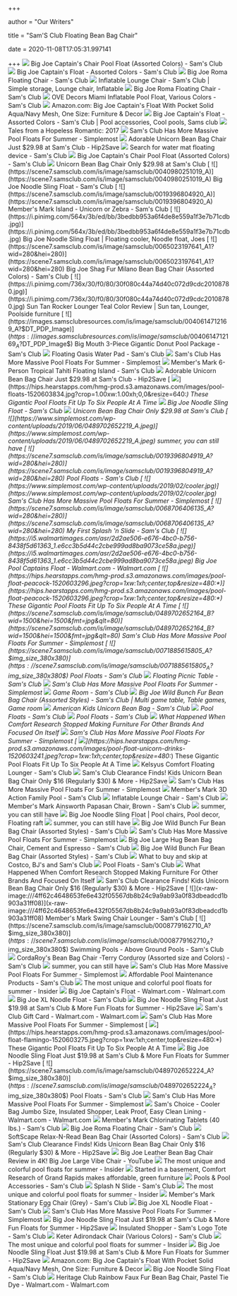 +++
        
author = "Our Writers"
        
title = "Sam'S Club Floating Bean Bag Chair"
        
date = 2020-11-08T17:05:31.997141
        
+++
[ ![](https://images.samsclubresources.com/is/image/samsclub/0040612989499_A?$DT_PDP_Image$)](https://images.samsclubresources.com/is/image/samsclub/0040612989499_A?$DT_PDP_Image$) Big Joe Captain's Chair Pool Float (Assorted Colors) - Sam's Club
[ ![](https://images.samsclubresources.com/is/image/samsclub/0065023198601_A?wid=280&hei=280)](https://images.samsclubresources.com/is/image/samsclub/0065023198601_A?wid=280&hei=280) Big Joe Captain's Float - Assorted Colors - Sam's Club
[ ![](https://scene7.samsclub.com/is/image/samsclub/0065023199814_A)](https://scene7.samsclub.com/is/image/samsclub/0065023199814_A) Big Joe Roma Floating Chair - Sam's Club
[ ![](https://i.pinimg.com/originals/f1/42/e6/f142e6840093ecdf1cdcdcbe27ac6ece.jpg)](https://i.pinimg.com/originals/f1/42/e6/f142e6840093ecdf1cdcdcbe27ac6ece.jpg) Inflatable Lounge Chair - Sam's Club | Simple storage, Lounge chair,  Inflatable
[ ![](https://scene7.samsclub.com/is/image/samsclub/0065023199814_B?wid=280&hei=280)](https://scene7.samsclub.com/is/image/samsclub/0065023199814_B?wid=280&hei=280) Big Joe Roma Floating Chair - Sam's Club
[ ![](https://images.samsclubresources.com/is/image/samsclub/0082879601305_A?wid=280&hei=280)](https://images.samsclubresources.com/is/image/samsclub/0082879601305_A?wid=280&hei=280) OVE Decors Miami Inflatable Pool Float, Various Colors - Sam's Club
[ ![](https://images-na.ssl-images-amazon.com/images/I/91o1soHV8wL._AC_SL1500_.jpg)](https://images-na.ssl-images-amazon.com/images/I/91o1soHV8wL._AC_SL1500_.jpg) Amazon.com: Big Joe Captain's Float With Pocket Solid Aqua/Navy Mesh, One  Size: Furniture & Decor
[ ![](https://i.pinimg.com/474x/05/e7/61/05e7611f2ad338c60db80e80e74f08b4.jpg)](https://i.pinimg.com/474x/05/e7/61/05e7611f2ad338c60db80e80e74f08b4.jpg) Big Joe Captain's Float - Assorted Colors - Sam's Club | Pool accessories,  Cool pools, Sams club
[ ![](https://4.bp.blogspot.com/-q7s4fBjRHyg/WUFRYP2PALI/AAAAAAAADNA/zlb1Maxpi8cgJQyv0okKkVWvbE7I7ifTACLcBGAs/s1600/screenshot-www.samsclub.com-2017-06-14-10-06-38.png)](https://4.bp.blogspot.com/-q7s4fBjRHyg/WUFRYP2PALI/AAAAAAAADNA/zlb1Maxpi8cgJQyv0okKkVWvbE7I7ifTACLcBGAs/s1600/screenshot-www.samsclub.com-2017-06-14-10-06-38.png) Tales from a Hopeless Romantic: 2017
[ ![](https://www.simplemost.com/wp-content/uploads/2019/02/160636_main.jpeg)](https://www.simplemost.com/wp-content/uploads/2019/02/160636_main.jpeg) Sam's Club Has More Massive Pool Floats For Summer - Simplemost
[ ![](https://hip2save.com/wp-content/uploads/2019/02/unicorn-chair.jpg?resize=1024%2C538&strip=all)](https://hip2save.com/wp-content/uploads/2019/02/unicorn-chair.jpg?resize=1024%2C538&strip=all) Adorable Unicorn Bean Bag Chair Just $29.98 at Sam's Club - Hip2Save
[ ![](https://images.samsclubresources.com/is/image/samsclub/0065023199236_A?wid=280&hei=280)](https://images.samsclubresources.com/is/image/samsclub/0065023199236_A?wid=280&hei=280) Search for water mat floating device - Sam's Club
[ ![](https://scene7.samsclub.com/is/image/samsclub/0040612989569_A)](https://scene7.samsclub.com/is/image/samsclub/0040612989569_A) Big Joe Captain's Chair Pool Float (Assorted Colors) - Sam's Club
[ ![](https://hip2save.com/wp-content/uploads/2019/02/Unicorn-Chair-Sams-Club.jpg)](https://hip2save.com/wp-content/uploads/2019/02/Unicorn-Chair-Sams-Club.jpg) Unicorn Bean Bag Chair Only $29.98 at Sam's Club
[ ![](https://scene7.samsclub.com/is/image/samsclub/0040980251019_A)](https://scene7.samsclub.com/is/image/samsclub/0040980251019_A) Big Joe Noodle Sling Float - Sam's Club
[ ![](https://scene7.samsclub.com/is/image/samsclub/0019396804920_A)](https://scene7.samsclub.com/is/image/samsclub/0019396804920_A) Member's Mark Island - Unicorn or Zebra - Sam's Club
[ ![](https://i.pinimg.com/564x/3b/ed/bb/3bedbb953a6f4de8e559a1f3e7b71cdb.jpg)](https://i.pinimg.com/564x/3b/ed/bb/3bedbb953a6f4de8e559a1f3e7b71cdb.jpg) Big Joe Noodle Sling Float | Floating cooler, Noodle float, Joes
[ ![](https://scene7.samsclub.com/is/image/samsclub/0065023197641_A1?wid=280&hei=280)](https://scene7.samsclub.com/is/image/samsclub/0065023197641_A1?wid=280&hei=280) Big Joe Shag Fur Milano Bean Bag Chair (Assorted Colors) - Sam's Club
[ ![](https://i.pinimg.com/736x/30/f0/80/30f080c44a74d40c072d9cdc20108780.jpg)](https://i.pinimg.com/736x/30/f0/80/30f080c44a74d40c072d9cdc20108780.jpg) Sun Tan Rocker Lounger Teal Color Review | Sun tan, Lounger, Poolside  furniture
[ ![](https://images.samsclubresources.com/is/image/samsclub/0040614712169_A?$DT_PDP_Image$)](https://images.samsclubresources.com/is/image/samsclub/0040614712169_A?$DT_PDP_Image$) Big Mouth 3-Piece Gigantic Donut Pool Package - Sam's Club
[ ![](https://scene7.samsclub.com/is/image/samsclub/0085656200751_A)](https://scene7.samsclub.com/is/image/samsclub/0085656200751_A) Floating Oasis Water Pad - Sam's Club
[ ![](https://www.simplemost.com/wp-content/uploads/2019/02/speed-boat-e1550162577971.jpg)](https://www.simplemost.com/wp-content/uploads/2019/02/speed-boat-e1550162577971.jpg) Sam's Club Has More Massive Pool Floats For Summer - Simplemost
[ ![](https://scene7.samsclub.com/is/image/samsclub/0019396804023_A)](https://scene7.samsclub.com/is/image/samsclub/0019396804023_A) Member's Mark 6-Person Tropical Tahiti Floating Island - Sam's Club
[ ![](https://hip2save.com/wp-content/uploads/2019/02/unicorn-bean-bag-chair.jpg?resize=1200%2C630&strip=all)](https://hip2save.com/wp-content/uploads/2019/02/unicorn-bean-bag-chair.jpg?resize=1200%2C630&strip=all) Adorable Unicorn Bean Bag Chair Just $29.98 at Sam's Club - Hip2Save
[ ![](https://hips.hearstapps.com/hmg-prod.s3.amazonaws.com/images/pool-floats-1520603834.jpg?crop=1.00xw:1.00xh;0,0&resize=640:*)](https://hips.hearstapps.com/hmg-prod.s3.amazonaws.com/images/pool-floats-1520603834.jpg?crop=1.00xw:1.00xh;0,0&resize=640:*) These Gigantic Pool Floats Fit Up To Six People At A Time
[ ![](https://scene7.samsclub.com/is/image/samsclub/0040980251019_B?wid=280&hei=280)](https://scene7.samsclub.com/is/image/samsclub/0040980251019_B?wid=280&hei=280) Big Joe Noodle Sling Float - Sam's Club
[ ![](https://hip2save.com/wp-content/uploads/2019/02/Sams-Club-Unicorn-Chair.jpg?resize=1200%2C630&strip=all)](https://hip2save.com/wp-content/uploads/2019/02/Sams-Club-Unicorn-Chair.jpg?resize=1200%2C630&strip=all) Unicorn Bean Bag Chair Only $29.98 at Sam's Club
[ ![](https://www.simplemost.com/wp-content/uploads/2019/06/0489702652219_A.jpeg)](https://www.simplemost.com/wp-content/uploads/2019/06/0489702652219_A.jpeg) summer, you can still have
[ ![](https://scene7.samsclub.com/is/image/samsclub/0019396804919_A?wid=280&hei=280)](https://scene7.samsclub.com/is/image/samsclub/0019396804919_A?wid=280&hei=280) Pool Floats - Sam's Club
[ ![](https://www.simplemost.com/wp-content/uploads/2019/02/cooler.jpg)](https://www.simplemost.com/wp-content/uploads/2019/02/cooler.jpg) Sam's Club Has More Massive Pool Floats For Summer - Simplemost
[ ![](https://scene7.samsclub.com/is/image/samsclub/0068706406135_A?wid=280&hei=280)](https://scene7.samsclub.com/is/image/samsclub/0068706406135_A?wid=280&hei=280) My First Splash 'n Slide - Sam's Club
[ ![](https://i5.walmartimages.com/asr/2d2ae506-e676-4bc0-b756-8438f5d61363_1.e6cc3b5d44c2cbe999ad8ba9073ce58a.jpeg)](https://i5.walmartimages.com/asr/2d2ae506-e676-4bc0-b756-8438f5d61363_1.e6cc3b5d44c2cbe999ad8ba9073ce58a.jpeg) Big Joe Pool Captains Float - Walmart.com - Walmart.com
[ ![](https://hips.hearstapps.com/hmg-prod.s3.amazonaws.com/images/pool-float-peacock-1520603296.jpeg?crop=1xw:1xh;center,top&resize=480:*)](https://hips.hearstapps.com/hmg-prod.s3.amazonaws.com/images/pool-float-peacock-1520603296.jpeg?crop=1xw:1xh;center,top&resize=480:*) These Gigantic Pool Floats Fit Up To Six People At A Time
[ ![](https://scene7.samsclub.com/is/image/samsclub/0489702652164_B?wid=1500&hei=1500&fmt=jpg&qlt=80)](https://scene7.samsclub.com/is/image/samsclub/0489702652164_B?wid=1500&hei=1500&fmt=jpg&qlt=80) Sam's Club Has More Massive Pool Floats For Summer - Simplemost
[ ![](https://scene7.samsclub.com/is/image/samsclub/0071885615805_A?$img_size_380x380$)](https://scene7.samsclub.com/is/image/samsclub/0071885615805_A?$img_size_380x380$) Pool Floats - Sam's Club
[ ![](https://scene7.samsclub.com/is/image/samsclub/0085809400651_B?wid=280&hei=280)](https://scene7.samsclub.com/is/image/samsclub/0085809400651_B?wid=280&hei=280) Floating Picnic Table - Sam's Club
[ ![](https://www.simplemost.com/wp-content/uploads/2019/02/0489702652200_A.jpeg)](https://www.simplemost.com/wp-content/uploads/2019/02/0489702652200_A.jpeg) Sam's Club Has More Massive Pool Floats For Summer - Simplemost
[ ![](https://scene7.samsclub.com/is/image/samsclub/0019396801391_A?wid=280&hei=280)](https://scene7.samsclub.com/is/image/samsclub/0019396801391_A?wid=280&hei=280) Game Room - Sam's Club
[ ![](https://i.pinimg.com/originals/5a/43/70/5a43701807f559a30b05fbcc83f3b28e.png)](https://i.pinimg.com/originals/5a/43/70/5a43701807f559a30b05fbcc83f3b28e.png) Big Joe Wild Bunch Fur Bean Bag Chair (Assorted Styles) - Sam's Club |  Multi game table, Table games, Game room
[ ![](https://scene7.samsclub.com/is/image/samsclub/0078485783675_B?wid=280&hei=280)](https://scene7.samsclub.com/is/image/samsclub/0078485783675_B?wid=280&hei=280) American Kids Unicorn Bean Bag - Sam's Club
[ ![](https://scene7.samsclub.com/is/image/samsclub/0085656200743_A?wid=280&hei=280)](https://scene7.samsclub.com/is/image/samsclub/0085656200743_A?wid=280&hei=280) Pool Floats - Sam's Club
[ ![](https://scene7.samsclub.com/is/image/samsclub/0065023199446_A?wid=280&hei=280)](https://scene7.samsclub.com/is/image/samsclub/0065023199446_A?wid=280&hei=280) Pool Floats - Sam's Club
[ ![](https://thumbor.forbes.com/thumbor/711x474/https://blogs-images.forbes.com/karstenstrauss/files/2019/01/Matt_Chip_High_Five_Split_Screen_Lo_Rez.jpg?width=960)](https://thumbor.forbes.com/thumbor/711x474/https://blogs-images.forbes.com/karstenstrauss/files/2019/01/Matt_Chip_High_Five_Split_Screen_Lo_Rez.jpg?width=960) What Happened When Comfort Research Stopped Making Furniture For Other  Brands And Focused On Itself
[ ![](https://www.simplemost.com/wp-content/uploads/2019/02/speed-boat-e1550162577971-1200x560.jpg)](https://www.simplemost.com/wp-content/uploads/2019/02/speed-boat-e1550162577971-1200x560.jpg) Sam's Club Has More Massive Pool Floats For Summer - Simplemost
[ ![](https://hips.hearstapps.com/hmg-prod.s3.amazonaws.com/images/pool-float-unicorn-drinks-1520603241.jpeg?crop=1xw:1xh;center,top&resize=480:*)](https://hips.hearstapps.com/hmg-prod.s3.amazonaws.com/images/pool-float-unicorn-drinks-1520603241.jpeg?crop=1xw:1xh;center,top&resize=480:*) These Gigantic Pool Floats Fit Up To Six People At A Time
[ ![](https://scene7.samsclub.com/is/image/samsclub/0079586180139_A)](https://scene7.samsclub.com/is/image/samsclub/0079586180139_A) Kelsyus Comfort Floating Lounger - Sam's Club
[ ![](https://hip2save.com/wp-content/uploads/2019/05/sams-club-unicorn-chair.jpg?fit=1200%2C630&strip=all)](https://hip2save.com/wp-content/uploads/2019/05/sams-club-unicorn-chair.jpg?fit=1200%2C630&strip=all) Sam's Club Clearance Finds! Kids Unicorn Bean Bag Chair Only $16 (Regularly  $30) & More - Hip2Save
[ ![](https://www.simplemost.com/wp-content/uploads/2019/05/kai-seat-lounge-o-e1558099300534.jpg)](https://www.simplemost.com/wp-content/uploads/2019/05/kai-seat-lounge-o-e1558099300534.jpg) Sam's Club Has More Massive Pool Floats For Summer - Simplemost
[ ![](https://scene7.samsclub.com/is/image/samsclub/0019396803828_B?wid=280&hei=280)](https://scene7.samsclub.com/is/image/samsclub/0019396803828_B?wid=280&hei=280) Member's Mark 3D Action Family Pool - Sam's Club
[ ![](https://scene7.samsclub.com/is/image/samsclub/0692038864601_A)](https://scene7.samsclub.com/is/image/samsclub/0692038864601_A) Inflatable Lounge Chair - Sam's Club
[ ![](https://scene7.samsclub.com/is/image/samsclub/0019396802869_A)](https://scene7.samsclub.com/is/image/samsclub/0019396802869_A) Member's Mark Ainsworth Papasan Chair, Brown - Sam's Club
[ ![](https://www.simplemost.com/wp-content/uploads/2019/06/0489702652200_B.jpeg)](https://www.simplemost.com/wp-content/uploads/2019/06/0489702652200_B.jpeg) summer, you can still have
[ ![](https://i.pinimg.com/474x/70/04/21/700421592f8fe63030c6d0d4e3f0e98a.jpg)](https://i.pinimg.com/474x/70/04/21/700421592f8fe63030c6d0d4e3f0e98a.jpg) Big Joe Noodle Sling Float | Pool chairs, Pool decor, Floating raft
[ ![](https://www.simplemost.com/wp-content/uploads/2020/02/airplane-main.png)](https://www.simplemost.com/wp-content/uploads/2020/02/airplane-main.png) summer, you can still have
[ ![](https://scene7.samsclub.com/is/image/samsclub/0065023199533_A)](https://scene7.samsclub.com/is/image/samsclub/0065023199533_A) Big Joe Wild Bunch Fur Bean Bag Chair (Assorted Styles) - Sam's Club
[ ![](https://www.simplemost.com/wp-content/uploads/2019/02/0085656200743_A.jpeg)](https://www.simplemost.com/wp-content/uploads/2019/02/0085656200743_A.jpeg) Sam's Club Has More Massive Pool Floats For Summer - Simplemost
[ ![](https://scene7.samsclub.com/is/image/samsclub/0065023199298_A)](https://scene7.samsclub.com/is/image/samsclub/0065023199298_A) Big Joe Large Hug Bean Bag Chair, Cement and Espresso - Sam's Club
[ ![](https://scene7.samsclub.com/is/image/samsclub/0065023199533_B?wid=280&hei=280)](https://scene7.samsclub.com/is/image/samsclub/0065023199533_B?wid=280&hei=280) Big Joe Wild Bunch Fur Bean Bag Chair (Assorted Styles) - Sam's Club
[ ![](https://media1.s-nbcnews.com/j/newscms/2016_11/1018691/costco-today-160318-tease-03_a95eceabd70f1c97e94f34287cfb2e78.social_share_1024x768_scale.jpg)](https://media1.s-nbcnews.com/j/newscms/2016_11/1018691/costco-today-160318-tease-03_a95eceabd70f1c97e94f34287cfb2e78.social_share_1024x768_scale.jpg) What to buy and skip at Costco, BJ's and Sam's Club
[ ![](https://scene7.samsclub.com/is/image/samsclub/0019396804162_A?wid=280&hei=280)](https://scene7.samsclub.com/is/image/samsclub/0019396804162_A?wid=280&hei=280) Pool Floats - Sam's Club
[ ![](https://thumbor.forbes.com/thumbor/711x1066/https://blogs-images.forbes.com/karstenstrauss/files/2019/01/Chip_Matt_Forbes-11.jpg?width=960)](https://thumbor.forbes.com/thumbor/711x1066/https://blogs-images.forbes.com/karstenstrauss/files/2019/01/Chip_Matt_Forbes-11.jpg?width=960) What Happened When Comfort Research Stopped Making Furniture For Other  Brands And Focused On Itself
[ ![](https://hip2save.com/wp-content/uploads/2019/05/American-Kids-Unicorn-Bean-Bag-Chair-Clearance-Sign.png?resize=922%2C479&strip=all)](https://hip2save.com/wp-content/uploads/2019/05/American-Kids-Unicorn-Bean-Bag-Chair-Clearance-Sign.png?resize=922%2C479&strip=all) Sam's Club Clearance Finds! Kids Unicorn Bean Bag Chair Only $16 (Regularly  $30) & More - Hip2Save
[ ![](x-raw-image:///4ff62c4648653fe6e432f05567db8b24c9a9ab93a0f83dbeadcd1b903a31ff08)](x-raw-image:///4ff62c4648653fe6e432f05567db8b24c9a9ab93a0f83dbeadcd1b903a31ff08) Member's Mark Swing Chair Lounger - Sam's Club
[ ![](https://scene7.samsclub.com/is/image/samsclub/0008779162710_A?$img_size_380x380$)](https://scene7.samsclub.com/is/image/samsclub/0008779162710_A?$img_size_380x380$) Swimming Pools - Above Ground Pools - Sam's Club
[ ![](https://scene7.samsclub.com/is/image/samsclub/0085701900569_A)](https://scene7.samsclub.com/is/image/samsclub/0085701900569_A) CordaRoy's Bean Bag Chair -Terry Corduroy (Assorted size and Colors) - Sam's  Club
[ ![](https://www.simplemost.com/wp-content/uploads/2019/05/0085656200715_C-e1558547139284.jpg)](https://www.simplemost.com/wp-content/uploads/2019/05/0085656200715_C-e1558547139284.jpg) summer, you can still have
[ ![](https://scene7.samsclub.com/is/image/samsclub/0085656200741_A?wid=1500&hei=1500&fmt=jpg&qlt=80)](https://scene7.samsclub.com/is/image/samsclub/0085656200741_A?wid=1500&hei=1500&fmt=jpg&qlt=80) Sam's Club Has More Massive Pool Floats For Summer - Simplemost
[ ![](https://scene7.samsclub.com/is/image/samsclub/0007874225531_A?wid=280&hei=280)](https://scene7.samsclub.com/is/image/samsclub/0007874225531_A?wid=280&hei=280) Affordable Pool Maintenance Products - Sam's Club
[ ![](https://i.insider.com/5d0d47109c51015bfe5423c3?width=1100&format=jpeg&auto=webp)](https://i.insider.com/5d0d47109c51015bfe5423c3?width=1100&format=jpeg&auto=webp) The most unique and colorful pool floats for summer - Insider
[ ![](https://i5.walmartimages.com/asr/3288ac00-7aa6-4e5a-a315-f4a764297874_14.773ea5239e338cf4df7165ac66001032.jpeg?odnHeight=180&odnWidth=180&odnBg=ffffff)](https://i5.walmartimages.com/asr/3288ac00-7aa6-4e5a-a315-f4a764297874_14.773ea5239e338cf4df7165ac66001032.jpeg?odnHeight=180&odnWidth=180&odnBg=ffffff) Big Joe Captain's Float - Walmart.com - Walmart.com
[ ![](https://scene7.samsclub.com/is/image/samsclub/0040980251025_B?wid=280&hei=280)](https://scene7.samsclub.com/is/image/samsclub/0040980251025_B?wid=280&hei=280) Big Joe XL Noodle Float - Sam's Club
[ ![](https://hip2save.com/wp-content/uploads/2019/05/Intex-River-Run-I-Two-Pack-Sports-Lounge.png?resize=983%2C648&strip=all)](https://hip2save.com/wp-content/uploads/2019/05/Intex-River-Run-I-Two-Pack-Sports-Lounge.png?resize=983%2C648&strip=all) Big Joe Noodle Sling Float Just $19.98 at Sam's Club & More Fun Floats for  Summer - Hip2Save
[ ![](https://i5.walmartimages.com/asr/29adcb08-3195-46a1-bcf9-319efc2e5900_1.f4f92d4f7b244bed582f3d4fff979f8a.jpeg)](https://i5.walmartimages.com/asr/29adcb08-3195-46a1-bcf9-319efc2e5900_1.f4f92d4f7b244bed582f3d4fff979f8a.jpeg) Sam's Club Gift Card - Walmart.com - Walmart.com
[ ![](https://www.simplemost.com/wp-content/uploads/2019/02/0489702652200_D.jpeg)](https://www.simplemost.com/wp-content/uploads/2019/02/0489702652200_D.jpeg) Sam's Club Has More Massive Pool Floats For Summer - Simplemost
[ ![](https://hips.hearstapps.com/hmg-prod.s3.amazonaws.com/images/pool-float-flamingo-1520603275.jpeg?crop=1xw:1xh;center,top&resize=480:*)](https://hips.hearstapps.com/hmg-prod.s3.amazonaws.com/images/pool-float-flamingo-1520603275.jpeg?crop=1xw:1xh;center,top&resize=480:*) These Gigantic Pool Floats Fit Up To Six People At A Time
[ ![](https://hip2save.com/wp-content/uploads/2019/05/Big-Joe-Noodle-Sling-Float-Blue.png?resize=909%2C893&strip=all)](https://hip2save.com/wp-content/uploads/2019/05/Big-Joe-Noodle-Sling-Float-Blue.png?resize=909%2C893&strip=all) Big Joe Noodle Sling Float Just $19.98 at Sam's Club & More Fun Floats for  Summer - Hip2Save
[ ![](https://scene7.samsclub.com/is/image/samsclub/0489702652224_A?$img_size_380x380$)](https://scene7.samsclub.com/is/image/samsclub/0489702652224_A?$img_size_380x380$) Pool Floats - Sam's Club
[ ![](https://images-na.ssl-images-amazon.com/images/I/91YN6TJgfvL._SL1500_.jpg)](https://images-na.ssl-images-amazon.com/images/I/91YN6TJgfvL._SL1500_.jpg) Sam's Club Has More Massive Pool Floats For Summer - Simplemost
[ ![](https://i5.walmartimages.com/asr/cd563e0a-7215-4d42-91bd-a9b717564770_1.653fa4e9c959ed03bc43a0547b8c4efc.jpeg)](https://i5.walmartimages.com/asr/cd563e0a-7215-4d42-91bd-a9b717564770_1.653fa4e9c959ed03bc43a0547b8c4efc.jpeg) Sam's Choice - Cooler Bag Jumbo Size, Insulated Shopper, Leak Proof, Easy  Clean Lining - Walmart.com - Walmart.com
[ ![](https://scene7.samsclub.com/is/image/samsclub/0007874225530_A?wid=280&hei=280)](https://scene7.samsclub.com/is/image/samsclub/0007874225530_A?wid=280&hei=280) Member's Mark Chlorinating Tablets (40 lbs.) - Sam's Club
[ ![](https://scene7.samsclub.com/is/image/samsclub/0065023199815_A)](https://scene7.samsclub.com/is/image/samsclub/0065023199815_A) Big Joe Roma Floating Chair - Sam's Club
[ ![](https://scene7.samsclub.com/is/image/samsclub/0076396008642_A?wid=280&hei=280)](https://scene7.samsclub.com/is/image/samsclub/0076396008642_A?wid=280&hei=280) SoftScape Relax-N-Read Bean Bag Chair (Assorted Colors) - Sam's Club
[ ![](https://hip2save.com/wp-content/uploads/2019/05/sams-club-adirondack-chair.jpg?resize=1200%2C930&strip=all)](https://hip2save.com/wp-content/uploads/2019/05/sams-club-adirondack-chair.jpg?resize=1200%2C930&strip=all) Sam's Club Clearance Finds! Kids Unicorn Bean Bag Chair Only $16 (Regularly  $30) & More - Hip2Save
[ ![](https://i.ytimg.com/vi/5ZzJYQGad0I/maxresdefault.jpg)](https://i.ytimg.com/vi/5ZzJYQGad0I/maxresdefault.jpg) Big Joe Leather Bean Bag Chair Review in 4K! Big Joe Large Vibe Chair -  YouTube
[ ![](https://i.insider.com/5d0d48289c51015468340122?width=1100&format=jpeg&auto=webp)](https://i.insider.com/5d0d48289c51015468340122?width=1100&format=jpeg&auto=webp) The most unique and colorful pool floats for summer - Insider
[ ![](https://s3-prod.crainsdetroit.com/s3fs-public/styles/width_792/public/BigJoeProductLifestyle-01_i.jpg)](https://s3-prod.crainsdetroit.com/s3fs-public/styles/width_792/public/BigJoeProductLifestyle-01_i.jpg) Started in a basement, Comfort Research of Grand Rapids makes affordable,  green furniture
[ ![](https://scene7.samsclub.com/is/image/samsclub/0002755641749_A?wid=280&hei=280)](https://scene7.samsclub.com/is/image/samsclub/0002755641749_A?wid=280&hei=280) Pools & Pool Accessories - Sam's Club
[ ![](https://scene7.samsclub.com/is/image/samsclub/0068706405823_A)](https://scene7.samsclub.com/is/image/samsclub/0068706405823_A) Splash N Slide - Sam's Club
[ ![](https://i.insider.com/5d0d463f9c51010cba54cce6?width=600&format=jpeg&auto=webp)](https://i.insider.com/5d0d463f9c51010cba54cce6?width=600&format=jpeg&auto=webp) The most unique and colorful pool floats for summer - Insider
[ ![](x-raw-image:///c2cc71e93862f831b43db7727bd0adacae2418570020690732f48029b87bb82c)](x-raw-image:///c2cc71e93862f831b43db7727bd0adacae2418570020690732f48029b87bb82c) Member's Mark Stationary Egg Chair (Grey) - Sam's Club
[ ![](https://scene7.samsclub.com/is/image/samsclub/0040980251025_A)](https://scene7.samsclub.com/is/image/samsclub/0040980251025_A) Big Joe XL Noodle Float - Sam's Club
[ ![](https://www.simplemost.com/wp-content/uploads/2019/02/Screen-Shot-2019-02-15-at-5.09.54-PM.png)](https://www.simplemost.com/wp-content/uploads/2019/02/Screen-Shot-2019-02-15-at-5.09.54-PM.png) Sam's Club Has More Massive Pool Floats For Summer - Simplemost
[ ![](https://hip2save.com/wp-content/uploads/2019/05/Big-Joe-Noodle-Sling-Float-1.jpg?fit=1200%2C630&strip=all)](https://hip2save.com/wp-content/uploads/2019/05/Big-Joe-Noodle-Sling-Float-1.jpg?fit=1200%2C630&strip=all) Big Joe Noodle Sling Float Just $19.98 at Sam's Club & More Fun Floats for  Summer - Hip2Save
[ ![](x-raw-image:///96a12226099deee440b75cda0fe6fac59bd8397fb6f5596e039925328a63f1ac)](x-raw-image:///96a12226099deee440b75cda0fe6fac59bd8397fb6f5596e039925328a63f1ac) Insulated Shopper - Sam's Logo Tote - Sam's Club
[ ![](https://scene7.samsclub.com/is/image/samsclub/0073116105568_A?wid=280&hei=280)](https://scene7.samsclub.com/is/image/samsclub/0073116105568_A?wid=280&hei=280) Keter Adirondack Chair (Various Colors) - Sam's Club
[ ![](https://i.insider.com/5d0d477c9c51013169559093?width=1100&format=jpeg&auto=webp)](https://i.insider.com/5d0d477c9c51013169559093?width=1100&format=jpeg&auto=webp) The most unique and colorful pool floats for summer - Insider
[ ![](https://hip2save.com/wp-content/uploads/2019/05/Summer-Waves-Glitter-Sparkles-Island-Inflatable-Pool-Float.png?resize=942%2C872&strip=all)](https://hip2save.com/wp-content/uploads/2019/05/Summer-Waves-Glitter-Sparkles-Island-Inflatable-Pool-Float.png?resize=942%2C872&strip=all) Big Joe Noodle Sling Float Just $19.98 at Sam's Club & More Fun Floats for  Summer - Hip2Save
[ ![](https://images-na.ssl-images-amazon.com/images/I/915hne-PuPL._AC_SY355_.jpg)](https://images-na.ssl-images-amazon.com/images/I/915hne-PuPL._AC_SY355_.jpg) Amazon.com: Big Joe Captain's Float With Pocket Solid Aqua/Navy Mesh, One  Size: Furniture & Decor
[ ![](https://photos-us.bazaarvoice.com/photo/2/cGhvdG86c2Ftc2NsdWI/55b42130-2748-57cd-bea3-dc98f4c09902)](https://photos-us.bazaarvoice.com/photo/2/cGhvdG86c2Ftc2NsdWI/55b42130-2748-57cd-bea3-dc98f4c09902) Big Joe Noodle Sling Float - Sam's Club
[ ![](https://i5.walmartimages.com/asr/739dfd4b-d4f7-4818-a1d1-9fe4e533e6f1_1.d2e18e7b7fb97248b7e3cb561fefd0ed.jpeg)](https://i5.walmartimages.com/asr/739dfd4b-d4f7-4818-a1d1-9fe4e533e6f1_1.d2e18e7b7fb97248b7e3cb561fefd0ed.jpeg) Heritage Club Rainbow Faux Fur Bean Bag Chair, Pastel Tie Dye - Walmart.com  - Walmart.com
